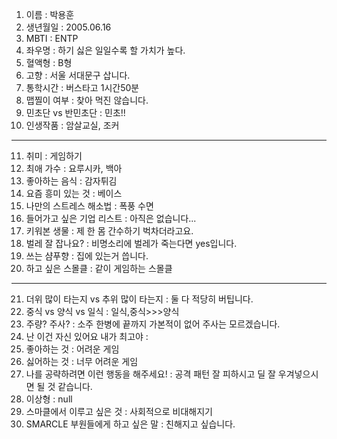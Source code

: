 

1. 이름 : 박용훈
2. 생년월일 : 2005.06.16
3. MBTI : ENTP
4. 좌우명 : 하기 싫은 일일수록 할 가치가 높다.
5. 혈액형 : B형
6. 고향 : 서울 서대문구 삽니다.
7. 통학시간 : 버스타고 1시간50분
8. 맵찔이 여부 : 찾아 먹진 않습니다.
9. 민초단 vs 반민초단 : 민초!!
10. 인생작품 : 암살교실, 조커
---
11. 취미 : 게임하기
12. 최애 가수 : 요루시카, 백아
13. 좋아하는 음식 : 감자튀김
14. 요즘 흥미 있는 것 : 베이스
15. 나만의 스트레스 해소법 : 폭풍 수면
16. 들어가고 싶은 기업 리스트 : 아직은 없습니다... 
17. 키워본 생물 : 제 한 몸 간수하기 벅차더라고요.
18. 벌레 잘 잡나요? : 비명소리에 벌레가 죽는다면 yes입니다.
19. 쓰는 샴푸향 : 집에 있는거 씁니다.
20. 하고 싶은 스몰클 : 같이 게임하는 스몰클 
***
21. 더위 많이 타는지 vs 추위 많이 타는지 : 둘 다 적당히 버팁니다.
22. 중식 vs 양식 vs 일식 : 일식,중식>>>양식
23. 주량? 주사? : 소주 한병에 끝까지 가본적이 없어 주사는 모르겠습니다.
24. 난 이건 자신 있어요 내가 최고야 : 
25. 좋아하는 것 : 어려운 게임
26. 싫어하는 것 : 너무 어려운 게임
27. 나를 공략하려면 이런 행동을 해주세요! : 공격 패턴 잘 피하시고 딜 잘 우겨넣으시면 될 것 같습니다.
28. 이상형 : null
29. 스마클에서 이루고 싶은 것 : 사회적으로 비대해지기
30. SMARCLE 부원들에게 하고 싶은 말 : 친해지고 싶습니다.
